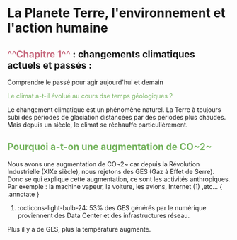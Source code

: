 # La Planete Terre, l'environnement et l'action humaine

## <span style="color: rgb(200,108,128);">^^Chapitre 1^^ </span>: changements climatiques actuels et passés :
Comprendre le passé pour agir aujourd'hui et demain

<span style="color: rgb(116, 179, 93);">Le climat a-t-il évolué au cours dse temps géologiques ?</span>

Le changement climatique est un phénomène naturel. La Terre à toujours subi des périodes de glaciation distancées par des périodes plus chaudes. Mais depuis un siècle, le climat se réchauffe particulièrement.

## <span style="color: rgb(116, 179, 93);">Pourquoi a-t-on une augmentation de CO~2~ </span>

Nous avons une augmentation de CO~2~ car depuis la Révolution Industrielle (XIXe siècle), nous rejetons des GES (Gaz à Effet de Serre). Donc se qui explique cette augmentation, ce sont les activités anthropiques. Par exemple : la machine vapeur, la voiture, les avions, 
Internet (1) ,etc...
{ .annotate }

1.  :octicons-light-bulb-24:   53% des GES générés par le numérique proviennent des Data Center et des infrastructures réseau.

Plus il y a de GES, plus la température augmente.



